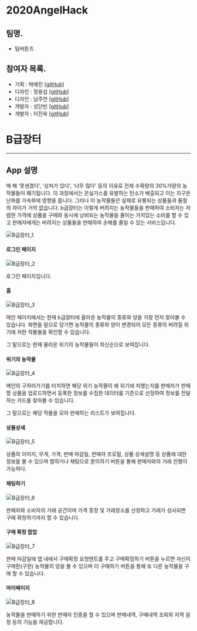 # 2020AngelHack

## 팀명.
- 팀버튼즈

## 참여자 목록.

- 기획 : 박예진 [[gitHub]](https://github.com/parkyejini)
- 디자인 : 정용섭 [[gitHub]](https://github.com/jeongyongseob)
- 디자인 : 남주연 [[gitHub]](https://github.com/juyeonnam)
- 개발자 : 성단빈 [[gitHub]](https://github.com/parkyejini)
- 개발자 : 이진욱 [[gitHub]](https://github.com/jwlee07)

# B급장터

-----

## App 설명

매 해 ‘못생겼다', ‘상처가 있다', ‘너무 많다' 등의 이유로 전체 수확량의 30%가량의 농작물들이 폐기됩니다.
이 과정에서는 온실가스를 유발하는 탄소가 배출되고 이는 지구온난화를 가속화에 영향을 줍니다. 
그러나 이 농작물들은 실제로 유통되는 상품들과 품질의 차이가 거의 없습니다. 
b급장터는 이렇게 버려지는 농작물들을 판매하여 소비자는 저렴한 가격에 상품을 구매와 동시에 낭비되는 농작물을 줄이는 가치있는 소비를 할 수 있고 판매자에게는 버려지는 상품들을 판매하여 손해를 줄일 수 있는 서비스입니다.

![B급장터_1](https://github.com/jwlee07/2020AngelHack/blob/develop/AngelHack/image/B%EA%B8%89%EC%9E%A5%ED%84%B0_1.png)

#### 로그인 페이지

![B급장터_2](https://github.com/jwlee07/2020AngelHack/blob/develop/AngelHack/image/B%EA%B8%89%EC%9E%A5%ED%84%B0_2.png)

로그인 페이지입니다.


#### 홈

![B급장터_3](https://github.com/jwlee07/2020AngelHack/blob/develop/AngelHack/image/B%EA%B8%89%EC%9E%A5%ED%84%B0_3.png)

메인 페이지에서는 현재  b급장터에 올라온 농작물의 종류와 양을 가장 먼저 찾아볼 수 있습니다. 화면을 밑으로 당기면 농작물의 종류와 양이 변경되어 모든 종류의 버려질 위기에 처한 작물들을 확인할 수 있습니다.

그 밑으로는 현재 올라온 위기의 농작물들이 최신순으로 보여집니다.


#### 위기의 농작물

![B급장터_4](https://github.com/jwlee07/2020AngelHack/blob/develop/AngelHack/image/B%EA%B8%89%EC%9E%A5%ED%84%B0_4.png)


메인의 구하러가기를 터치하면 해당 위기 농작물이 왜 위기에 처했는지를 판매자가 
판매할 상품을 업로드하면서 등록한 정보를 수집한 데이터를 기준으로 선정하여 
정보를 전달하는 카드를 찾아볼 수 있습니다. 

그 밑으로는 해당 작물을 모아 판매하는 리스트가 보여집니다.


#### 상품상세

![B급장터_5](https://github.com/jwlee07/2020AngelHack/blob/develop/AngelHack/image/B%EA%B8%89%EC%9E%A5%ED%84%B0_5.png)


상품의 이미지, 무게, 가격, 판매 마감일,
판매자 프로필, 상품 상세설명 등 상품에 대한 정보를 볼 수 있으며 찜하거나 
채팅으로 문의하기 버튼을 통해 판매자와의 거래 진행이 가능하다.


#### 채팅하기

![B급장터_6](https://github.com/jwlee07/2020AngelHack/blob/develop/AngelHack/image/B%EA%B8%89%EC%9E%A5%ED%84%B0_6.png)


판매자와 소비자의 거래 공간이며 가격 흥정 및 거래장소를 선정하고 거래가 성사되면
구매 확정하기까지 할 수 있습니다.


#### 구매 확정 팝업

![B급장터_7](https://github.com/jwlee07/2020AngelHack/blob/develop/AngelHack/image/B%EA%B8%89%EC%9E%A5%ED%84%B0_7.png)


판매 마감일에 앱 내에서 구매확정 요청멘트를  주고 구매확정하기 버튼을 누르면 
자신이 구매한(구한) 농작물의 양을 볼 수 있으며 더 구매하기 버튼을 통해
또 다른 농작물을 구매 할 수 있습니다.


#### 마이페이지

![B급장터_8](https://github.com/jwlee07/2020AngelHack/blob/develop/AngelHack/image/B%EA%B8%89%EC%9E%A5%ED%84%B0_8.png)


농작물을 판매하기 위한 판매자 인증을 할 수 있으며 판매내역, 구매내역 조회와 지역 
설정 등의 기능을 제공합니다.







